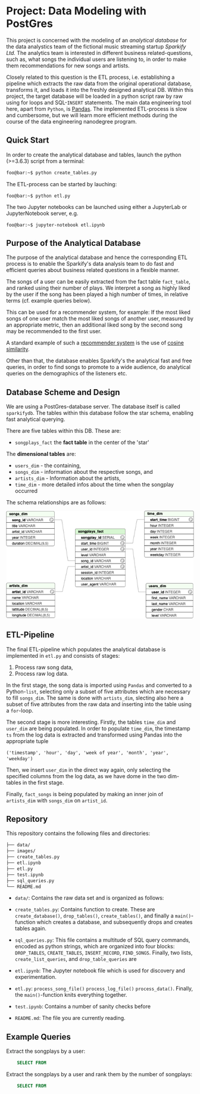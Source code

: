 # Project: Data Modeling with PostGres
This project is concerned with the modeling of an *analytical database* for the data analystics team of the fictional music streaming startup *Sparkify Ltd.* 
The analytics team is interested in different business related-questions, such as, what songs the individual users are listening to, in order to make them recommendations for new songs and artists.

Closely related to this question is the ETL process, i.e. establishing a pipeline which extracts the raw data from the original operational database, transforms it, and loads it into the freshly designed analytical DB. Within this project, the target database will be loaded in a python script raw by raw using for loops and SQL-`INSERT` statements. The main data engineering tool here, apart from `Python`, is [Pandas](https://pandas.pydata.org/). The implemented ETL-process is slow and cumbersome, but we will learn more efficient methods during the course of the data engineering nanodegree program. 

## Quick Start

In order to create the analytical database and tables, launch the python (>=3.6.3) script from a terminal:
```bash
foo@bar:~$ python create_tables.py
```
The ETL-process can be started by lauching:
```
foo@bar:~$ python etl.py
```

The two Jupyter notebooks can be launched using either a JupyterLab or JupyterNotebook server, e.g.
```
foo@bar:~$ jupyter-notebook etl.ipynb
```


## Purpose of the Analytical Database
The purpose of the analytical database and hence the corresponding ETL process is to enable the Sparkify's data analysis team to do fast and efficient queries about business related questions in a flexible manner.

The songs of a user can be easily extracted from the fact table `fact_table`, and ranked using their number of plays. We interpret a song as highly liked by the user if the song has been played a high number of times, in relative terms (cf. example queries below).

This can be used for a recommender system, for example: If the most liked songs of one user match the most liked songs of another user, measured by an appropriate metric, then an additional liked song by the second song may be recommended to the first user. 

A standard example of such a [recommender system](https://en.wikipedia.org/wiki/Recommender_system) is the use of [cosine similarity](https://en.wikipedia.org/wiki/Cosine_similarity).

Other than that, the database enables Sparkify's the analytical fast and free queries, in order to find songs to promote to a wide audience, do analytical queries on the demographics of the listeners etc.


## Database Scheme and Design
We are using a PostGres-database server. The database itself is called `sparkifydb`. The tables within this database follow the star schema, enabling fast analytical querying.

There are five tables within this DB. These are: 
 - `songplays_fact` the **fact table** in the center of the 'star'

The **dimensional tables** are:
 - `users_dim` - the  containing,
 - `songs_dim` - information about the respective songs, and
 - `artists_dim` - Information about the artists,
 - `time_dim` - more detailed infos about the time when the songplay occurred


The schema relationships are as follows:

<img src='./images/er_diagram.png'>


## ETL-Pipeline
The final ETL-pipeline which populates the analytical database is implemented in `etl.py` and consists of stages:

 1. Process raw song data,
 2. Process raw log data.

In the first stage, the song data is imported using `Pandas` and converted to a Python-`list`, selecting only a subset of five attributes which are necessary to fill `songs_dim`. The same is done with `artists_dim`, slecting also here a subset of five attributes from the raw data and inserting into the table using a `for`-loop.

The second stage is more interesting. Firstly, the tables `time_dim` and `user_dim` are being populated. In order to populate `time_dim`, the timestamp `ts` from the log data is extracted and transformed using Pandas into the appropriate tuple 
```
('timestamp', 'hour', 'day', 'week of year', 'month', 'year', 'weekday')
```
Then, we insert `user_dim` in the direct way again, only selecting the specified columns from the log data, as we have dome in the two dim-tables in the first stage. 

Finally, `fact_songs` is being populated by making an inner join of `artists_dim` with `songs_dim` on `artist_id`.



## Repository
This repository contains the following files and directories:

```
├── data/
├── images/
├── create_tables.py
├── etl.ipynb
├── etl.py
├── test.ipynb
├── sql_queries.py
└── README.md
```

- `data/`: Contains the raw data set and is organized as follows:

 - `create_tables.py`: Contains function to create. These are `create_database()`, `drop_tables()`, `create_tables()`, and finally a `main()`-function which creates a database, and subsequently drops and creates tables again.

- `sql_queries.py`: This file contains a multitude of SQL query commands, encoded as python strings, which are organized into four blocks: `DROP_TABLES`, `CREATE_TABLES`, `INSERT_RECORD`, `FIND_SONGS`.
Finally, two lists, `create_list_queries`, and `drop_table_queries` are 

 - `etl.ipynb`: The Jupyter notebook file which is used for discovery and experimentation.

 - `etl.py`: `process_song_file()` `process_log_file()` `process_data()`. Finally, the `main()`-function knits everything together.

 - `test.ipynb`: Contains a number of sanity checks before 

 - `README.md`: The file you are currently reading.




## Example Queries
Extract the songplays by a user:
``` sql
    SELECT FROM
```

Extract the songplays by a user and rank them by the number of songplays:
``` sql
    SELECT FROM
```


